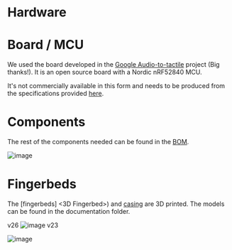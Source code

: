 # Hardware 

# Board / MCU

We used the board developed in the [Google Audio-to-tactile](https://github.com/google/audio-to-tactile) project (Big thanks!). It is an open source board with a Nordic nRF52840 MCU.

It's not commercially available in this form and needs to be produced from the specifications provided [here](https://github.com/google/audio-to-tactile/blob/main/extras/doc/hardware/index.md). 

# Components

The rest of the components needed can be found in the [BOM](BOM). 

![image](https://github.com/F2HEAL/VHP-Vibro-Glove2/assets/18469570/78e032f1-99f6-40ed-86ab-5e5dde163579)

# Fingerbeds

The [fingerbeds] <3D Fingerbed>) and [casing](<3D Controler Housing>) are 3D printed. The models can be found in the documentation folder.


v26
![image](https://github.com/F2HEAL/VHP-Vibro-Glove2/assets/18469570/b377d606-d715-41b6-bfe6-8e3704c1f700)
v23

![image](https://github.com/F2HEAL/VHP-Vibro-Glove2/assets/18469570/c17d959e-3a9c-4b4f-9cd8-451ad14fc875)


